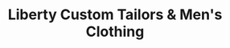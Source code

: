 ---
title: "Liberty Custom Tailors & Men's Clothing"
url: /watertown/liberty-custom-tailors-und-mens-clothing/
shop: Kleidung
---